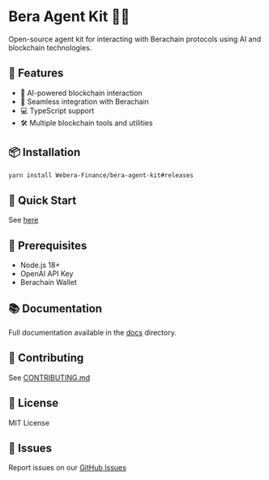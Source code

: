 # Bera Agent Kit 🐻🚀

Open-source agent kit for interacting with Berachain protocols using AI and blockchain technologies.

## 🌟 Features

- 🤖 AI-powered blockchain interaction
- 🔗 Seamless integration with Berachain
- 💻 TypeScript support
- 🛠️ Multiple blockchain tools and utilities

## 📦 Installation

```bash
yarn install Webera-Finance/bera-agent-kit#releases
```

## 🚀 Quick Start
See [here](./guides/usage-guide.md)

## 🔧 Prerequisites

- Node.js 18+
- OpenAI API Key
- Berachain Wallet

## 📚 Documentation

Full documentation available in the [docs](./docs) directory.

## 🤝 Contributing

See [CONTRIBUTING.md](./CONTRIBUTING.md)

## 📄 License

MIT License

## 🐞 Issues

Report issues on our [GitHub Issues](https://github.com/Webera-Finance/bera-agent-kit/issues)